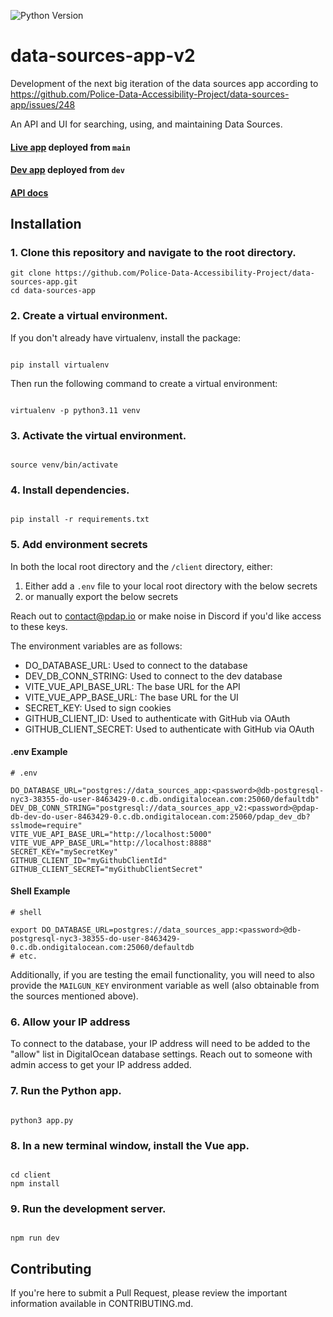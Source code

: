 ![Python Version](https://img.shields.io/badge/python-3.11-blue?style=for-the-badge&logo=python&logoColor=ffdd54)

# data-sources-app-v2

Development of the next big iteration of the data sources app according to https://github.com/Police-Data-Accessibility-Project/data-sources-app/issues/248

An API and UI for searching, using, and maintaining Data Sources. 

#### [Live app](https://data-sources-v2.pdap.io/) deployed from `main`
#### [Dev app](https://data-sources-v2.pdap.dev/) deployed from `dev`
#### [API docs](https://docs.pdap.io/api/introduction)

## Installation

### 1. Clone this repository and navigate to the root directory.

```
git clone https://github.com/Police-Data-Accessibility-Project/data-sources-app.git
cd data-sources-app
```

### 2. Create a virtual environment.

If you don't already have virtualenv, install the package:

```

pip install virtualenv

```

Then run the following command to create a virtual environment:

```

virtualenv -p python3.11 venv

```

### 3. Activate the virtual environment.

```

source venv/bin/activate

```

### 4. Install dependencies.

```

pip install -r requirements.txt

```

### 5. Add environment secrets

In both the local root directory and the `/client` directory, either:
1. Either add a `.env` file to your local root directory with the below secrets
2. or manually export the below secrets

Reach out to contact@pdap.io or make noise in Discord if you'd like access to these keys.

The environment variables are as follows:
* DO_DATABASE_URL: Used to connect to the database
* DEV_DB_CONN_STRING: Used to connect to the dev database
* VITE_VUE_API_BASE_URL: The base URL for the API
* VITE_VUE_APP_BASE_URL: The base URL for the UI
* SECRET_KEY: Used to sign cookies
* GITHUB_CLIENT_ID: Used to authenticate with GitHub via OAuth
* GITHUB_CLIENT_SECRET: Used to authenticate with GitHub via OAuth

#### .env Example
```
# .env

DO_DATABASE_URL="postgres://data_sources_app:<password>@db-postgresql-nyc3-38355-do-user-8463429-0.c.db.ondigitalocean.com:25060/defaultdb"
DEV_DB_CONN_STRING="postgresql://data_sources_app_v2:<password>@pdap-db-dev-do-user-8463429-0.c.db.ondigitalocean.com:25060/pdap_dev_db?sslmode=require"
VITE_VUE_API_BASE_URL="http://localhost:5000"
VITE_VUE_APP_BASE_URL="http://localhost:8888"
SECRET_KEY="mySecretKey"
GITHUB_CLIENT_ID="myGithubClientId"
GITHUB_CLIENT_SECRET="myGithubClientSecret"
```

#### Shell Example
```shell
# shell

export DO_DATABASE_URL=postgres://data_sources_app:<password>@db-postgresql-nyc3-38355-do-user-8463429-0.c.db.ondigitalocean.com:25060/defaultdb
# etc.
```
Additionally, if you are testing the email functionality, you will need to also provide the `MAILGUN_KEY` environment variable as well (also obtainable from the sources mentioned above).

### 6. Allow your IP address

To connect to the database, your IP address will need to be added to the "allow" list in DigitalOcean database settings. Reach out to someone with admin access to get your IP address added.

### 7. Run the Python app.

```

python3 app.py

```


### 8. In a new terminal window, install the Vue app.

```

cd client
npm install

```

### 9. Run the development server.

```

npm run dev

```

## Contributing
If you're here to submit a Pull Request, please review the important information available in CONTRIBUTING.md.